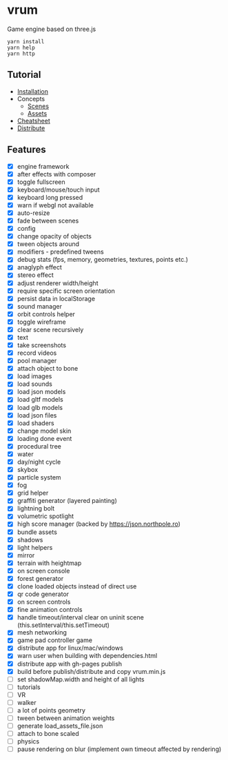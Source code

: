 # vrum

Game engine based on three.js

```
yarn install
yarn help
yarn http
```

## Tutorial

<!--ts-->
   * [Installation](tutorials/INSTALL.md)
   * Concepts
      * [Scenes](tutorials/SCENES.md)
      * [Assets](tutorials/ASSETS.md)
   * [Cheatsheet](tutorials/CHEATSHEET.md)
   * [Distribute](tutorials/DISTRIBUTE.md)
<!--te-->

## Features

* [x] engine framework
* [x] after effects with composer
* [x] toggle fullscreen
* [x] keyboard/mouse/touch input
* [x] keyboard long pressed
* [x] warn if webgl not available
* [x] auto-resize
* [x] fade between scenes
* [x] config
* [x] change opacity of objects
* [x] tween objects around
* [x] modifiers - predefined tweens
* [x] debug stats (fps, memory, geometries, textures, points etc.)
* [x] anaglyph effect
* [x] stereo effect
* [x] adjust renderer width/height
* [x] require specific screen orientation
* [x] persist data in localStorage
* [x] sound manager
* [x] orbit controls helper
* [x] toggle wireframe
* [x] clear scene recursively
* [x] text
* [x] take screenshots
* [x] record videos
* [x] pool manager
* [x] attach object to bone
* [x] load images
* [x] load sounds
* [x] load json models
* [x] load gltf models
* [x] load glb models
* [x] load json files
* [x] load shaders
* [x] change model skin
* [x] loading done event
* [x] procedural tree
* [x] water
* [x] day/night cycle
* [x] skybox
* [x] particle system
* [x] fog
* [x] grid helper
* [x] graffiti generator (layered painting)
* [x] lightning bolt
* [x] volumetric spotlight
* [x] high score manager (backed by https://json.northpole.ro)
* [x] bundle assets
* [x] shadows
* [x] light helpers
* [x] mirror
* [x] terrain with heightmap
* [x] on screen console
* [x] forest generator
* [x] clone loaded objects instead of direct use
* [x] qr code generator
* [x] on screen controls
* [x] fine animation controls
* [x] handle timeout/interval clear on uninit scene (this.setInterval/this.setTimeout)
* [x] mesh networking
* [x] game pad controller game
* [x] distribute app for linux/mac/windows
* [x] warn user when building with dependencies.html
* [x] distribute app with gh-pages publish
* [x] build before publish/distribute and copy vrum.min.js
* [ ] set shadowMap.width and height of all lights
* [ ] tutorials
* [ ] VR
* [ ] walker
* [ ] a lot of points geometry
* [ ] tween between animation weights
* [ ] generate load_assets_file.json
* [ ] attach to bone scaled
* [ ] physics
* [ ] pause rendering on blur (implement own timeout affected by rendering)
